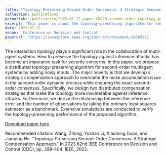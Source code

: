 ```yaml
---
title: "Topology-Preserving Second-Order Consensus: A Strategic Compensation Approach"
collection: publications
permalink: /publication/2023-07-12-paper-CDC23-second-order-topology-preserving
excerpt: 'This paper is about the topology-preserving algorithm for second-order multi-agent systems.'
date: 2023-07-12
venue: 'Conference on Decision and Control'
paperurl: 'https://ieeexplore.ieee.org/abstract/document/10383971'
---
```

The interaction topology plays a significant role in the collaboration of multi-agent systems. How to preserve the topology against inference attacks has become an imperative task for security concerns. In this paper, we propose a distributed topology-preserving algorithm for second-order multiagent systems by adding noisy inputs. The major novelty is that we develop a strategic compensation approach to overcome the noise accumulation issue in the second-order dynamic process while ensuring the exact second-order consensus. Specifically, we design two distributed compensation strategies that make the topology more invulnerable against inference attacks. Furthermore, we derive the relationship between the inference error and the number of observations by taking the ordinary least squares estimator as a benchmark. Extensive simulations are conducted to verify the topology-preserving performance of the proposed algorithm.

[Download paper here](http://zitwng.github.io/files/paper_CDC23_second_order_topology_preserving.pdf)

Recommended citation: Wang, Zitong, Yushan Li, Xiaoming Duan, and Jianping He. "Topology-Preserving Second-Order Consensus: A Strategic Compensation Approach." In 2023 62nd IEEE Conference on Decision and Control (CDC), pp. 399-404. IEEE, 2023.